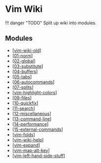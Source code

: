 # Vim Wiki

!!! danger "TODO"
    Split up wiki into modules.

Modules
---

- [[vim-wiki-old]]
- [[01-norm]]
- [[02-global]]
- [[03-substitute]]
- [[04-buffers]]
- [[05-tabs]]
- [[06-autocommands]]
- [[07-splits]]
- [[vim-highlight-colors]]
- [[09-files]]
- [[10-quickfix]]
- [[11-search]]
- [[12-miscellaneous]]
- [[13-command-line]]
- [[14-performance]]
- [[15-external-commands]]
- [[vim-folds]]
- [[vim-wiki-help]]
- [[vim-expand]]
- [[vim-map-alt-key]]
- [[vim-left-hand-side-stuff]]

[//begin]: # "Autogenerated link references for markdown compatibility"
[vim-wiki-old]: vim-wiki-old.md "Vim Wiki Old"
[01-norm]: 01-norm.md "Norm"
[02-global]: 02-global.md "global"
[03-substitute]: 03-substitute.md "Substitute"
[04-buffers]: 04-buffers.md "Buffers"
[05-tabs]: 05-tabs.md "Tabs"
[06-autocommands]: 06-autocommands.md "Autocommands"
[07-splits]: 07-splits.md "Splits"
[vim-highlight-colors]: vim-highlight-colors.md "Vim Highlight Colors"
[09-files]: 09-files.md "Files"
[10-quickfix]: 10-quickfix.md "QuickFix"
[11-search]: 11-search.md "Search"
[12-miscellaneous]: 12-miscellaneous.md "Miscellaneous"
[13-command-line]: 13-command-line.md "Command Line"
[14-performance]: 14-performance.md "Performance"
[15-external-commands]: 15-external-commands.md "External Commands"
[vim-folds]: vim-folds.md "Vim Folds"
[vim-wiki-help]: vim-wiki-help.md "Vim Wiki Help"
[vim-expand]: vim-expand.md "Vim expand"
[vim-map-alt-key]: vim-map-alt-key.md "Vim Map Alt Key"
[vim-left-hand-side-stuff]: vim-left-hand-side-stuff.md "Vim Left Hand Side Stuff"
[//end]: # "Autogenerated link references"
